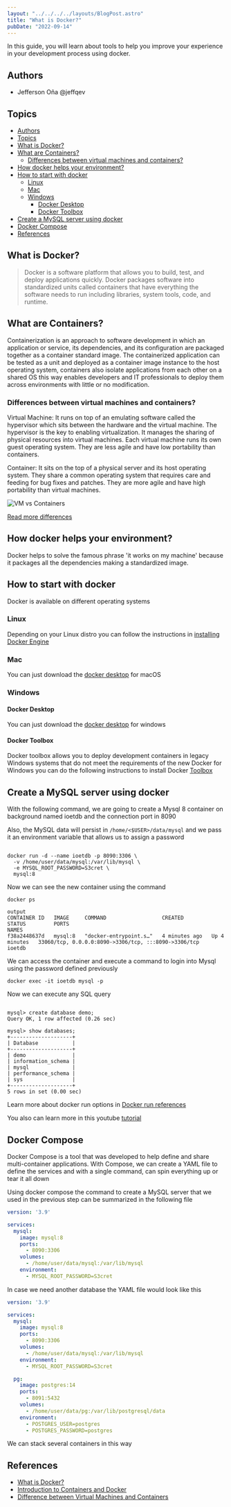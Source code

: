```yaml
---
layout: "../../../../layouts/BlogPost.astro"
title: "What is Docker?"
pubDate: "2022-09-14"
---
```


In this guide, you will learn about tools to help you improve your experience in your development process using docker.

## Authors

- Jefferson Oña @jeffqev

## Topics

- [Authors](#authors)
- [Topics](#topics)
- [What is Docker?](#what-is-docker)
- [What are Containers?](#what-are-containers)
  - [Differences between virtual machines and containers?](#differences-between-virtual-machines-and-containers)
- [How docker helps your environment?](#how-docker-helps-your-environment)
- [How to start with docker](#how-to-start-with-docker)
  - [Linux](#linux)
  - [Mac](#mac)
  - [Windows](#windows)
    - [Docker Desktop](#docker-desktop)
    - [Docker Toolbox](#docker-toolbox)
- [Create a MySQL server using docker](#create-a-mysql-server-using-docker)
- [Docker Compose](#docker-compose)
- [References](#references)

## What is Docker?

> Docker is a software platform that allows you to build, test, and deploy applications quickly. Docker packages software into standardized units called containers that have everything the software needs to run including libraries, system tools, code, and runtime.

## What are Containers?

Containerization is an approach to software development in which an application or service, its dependencies, and its configuration are packaged together as a container standard image. The containerized application can be tested as a unit and deployed as a container image instance to the host operating system, containers also isolate applications from each other on a shared OS this way enables developers and IT professionals to deploy them across environments with little or no modification.

### Differences between virtual machines and containers?

Virtual Machine:
It runs on top of an emulating software called the hypervisor which sits between the hardware and the virtual machine. The hypervisor is the key to enabling virtualization. It manages the sharing of physical resources into virtual machines. Each virtual machine runs its own guest operating system. They are less agile and have low portability than containers.

Container:
It sits on the top of a physical server and its host operating system. They share a common operating system that requires care and feeding for bug fixes and patches. They are more agile and have high portability than virtual machines.

![VM vs Containers](https://s7280.pcdn.co/wp-content/uploads/2018/08/containers-vs-virtual-machines-1024x522.png)

[Read more differences](https://sourcelevel.io/blog/what-is-a-linter-and-why-your-team-should-use-it)

## How docker helps your environment?

Docker helps to solve the famous phrase 'it works on my machine' because it packages all the dependencies making a standardized image.

## How to start with docker

Docker is available on different operating systems

### Linux

Depending on your Linux distro you can follow the instructions in [installing Docker Engine](https://docs.docker.com/engine/install/)

### Mac

You can just download the [docker desktop](https://docs.docker.com/desktop/install/mac-install/) for macOS

### Windows

#### Docker Desktop

You can just download the [docker desktop](https://docs.docker.com/desktop/install/windows-install/) for windows

#### Docker Toolbox

Docker toolbox allows you to deploy development containers in legacy Windows systems that do not meet the requirements of the new Docker for Windows
you can do the following instructions to install Docker [Toolbox](https://docs.bitnami.com/containers/how-to/install-docker-in-windows/#:~:text=Docker%20Toolbox%20allows%20you%20to,new%20Docker%20for%20Windows%20application.)

## Create a MySQL server using docker

With the following command, we are going to create a Mysql 8 container on background named ioetdb and the connection port in 8090

Also, the MySQL data will persist in `/home/<$USER>/data/mysql` and we pass it an environment variable that allows us to assign a password

``` shell

docker run -d --name ioetdb -p 8090:3306 \
  -v /home/user/data/mysql:/var/lib/mysql \
  -e MYSQL_ROOT_PASSWORD=S3cret \
  mysql:8

```

Now we can see the new container using the command

``` shell
docker ps

output 
CONTAINER ID   IMAGE     COMMAND                  CREATED         STATUS         PORTS                                                  NAMES
f38a2448637d   mysql:8   "docker-entrypoint.s…"   4 minutes ago   Up 4 minutes   33060/tcp, 0.0.0.0:8090->3306/tcp, :::8090->3306/tcp   ioetdb
```

We can access the container and execute a command to login into Mysql using the password defined previously

``` shell
docker exec -it ioetdb mysql -p
```

Now we can execute any SQL query

``` shell

mysql> create database demo;
Query OK, 1 row affected (0.26 sec)

mysql> show databases;
+--------------------+
| Database           |
+--------------------+
| demo               |
| information_schema |
| mysql              |
| performance_schema |
| sys                |
+--------------------+
5 rows in set (0.00 sec)
```

Learn more about docker run options in [Docker run references](https://docs.docker.com/engine/reference/run/)

You also can learn more in this youtube [tutorial](https://www.youtube.com/playlist?list=PL4cUxeGkcC9hxjeEtdHFNYMtCpjNBm3h7)

## Docker Compose

Docker Compose is a tool that was developed to help define and share multi-container applications. With Compose, we can create a YAML file to define the services and with a single command, can spin everything up or tear it all down

Using docker compose the command to create a MySQL server that we used in the previous step can be summarized in the following file

``` YAML
version: '3.9'

services:
  mysql:
    image: mysql:8
    ports:
      - 8090:3306
    volumes:
      - /home/user/data/mysql:/var/lib/mysql
    environment:
      - MYSQL_ROOT_PASSWORD=S3cret
```

In case we need another database the YAML file would look like this

``` YAML
version: '3.9'

services:
  mysql:
    image: mysql:8
    ports:
      - 8090:3306
    volumes:
      - /home/user/data/mysql:/var/lib/mysql
    environment:
      - MYSQL_ROOT_PASSWORD=S3cret

  pg:
    image: postgres:14
    ports:
      - 8091:5432
    volumes:
      - /home/user/data/pg:/var/lib/postgresql/data
    environment:
      - POSTGRES_USER=postgres
      - POSTGRES_PASSWORD=postgres
```

We can stack several containers in this way

## References

- [What is Docker?](https://aws.amazon.com/docker/)
- [Introduction to Containers and Docker](https://docs.microsoft.com/en-us/dotnet/architecture/microservices/container-docker-introduction/)
- [Difference between Virtual Machines and Containers](https://www.geeksforgeeks.org/difference-between-virtual-machines-and-containers/)
